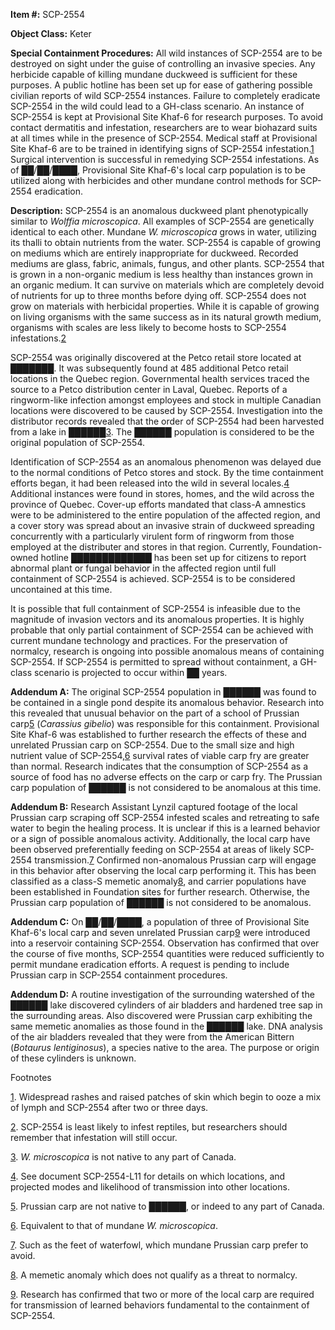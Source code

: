 **Item #:** SCP-2554

**Object Class:** Keter

**Special Containment Procedures:** All wild instances of SCP-2554 are to be destroyed on sight under the guise of controlling an invasive species. Any herbicide capable of killing mundane duckweed is sufficient for these purposes. A public hotline has been set up for ease of gathering possible civilian reports of wild SCP-2554 instances. Failure to completely eradicate SCP-2554 in the wild could lead to a GH-class scenario. An instance of SCP-2554 is kept at Provisional Site Khaf-6 for research purposes. To avoid contact dermatitis and infestation, researchers are to wear biohazard suits at all times while in the presence of SCP-2554. Medical staff at Provisional Site Khaf-6 are to be trained in identifying signs of SCP-2554 infestation.[1](javascript:;) Surgical intervention is successful in remedying SCP-2554 infestations. As of ██/██/████, Provisional Site Khaf-6's local carp population is to be utilized along with herbicides and other mundane control methods for SCP-2554 eradication.

**Description:** SCP-2554 is an anomalous duckweed plant phenotypically similar to _Wolffia microscopica_. All examples of SCP-2554 are genetically identical to each other. Mundane _W. microscopica_ grows in water, utilizing its thalli to obtain nutrients from the water. SCP-2554 is capable of growing on mediums which are entirely inappropriate for duckweed. Recorded mediums are glass, fabric, animals, fungus, and other plants. SCP-2554 that is grown in a non-organic medium is less healthy than instances grown in an organic medium. It can survive on materials which are completely devoid of nutrients for up to three months before dying off. SCP-2554 does not grow on materials with herbicidal properties. While it is capable of growing on living organisms with the same success as in its natural growth medium, organisms with scales are less likely to become hosts to SCP-2554 infestations.[2](javascript:;)

SCP-2554 was originally discovered at the Petco retail store located at ███████. It was subsequently found at 485 additional Petco retail locations in the Quebec region. Governmental health services traced the source to a Petco distribution center in Laval, Quebec. Reports of a ringworm-like infection amongst employees and stock in multiple Canadian locations were discovered to be caused by SCP-2554. Investigation into the distributor records revealed that the order of SCP-2554 had been harvested from a lake in ██████[3](javascript:;). The ██████ population is considered to be the original population of SCP-2554.

Identification of SCP-2554 as an anomalous phenomenon was delayed due to the normal conditions of Petco stores and stock. By the time containment efforts began, it had been released into the wild in several locales.[4](javascript:;) Additional instances were found in stores, homes, and the wild across the province of Quebec. Cover-up efforts mandated that class-A amnestics were to be administered to the entire population of the affected region, and a cover story was spread about an invasive strain of duckweed spreading concurrently with a particularly virulent form of ringworm from those employed at the distributer and stores in that region. Currently, Foundation-owned hotline █████████████ has been set up for citizens to report abnormal plant or fungal behavior in the affected region until full containment of SCP-2554 is achieved. SCP-2554 is to be considered uncontained at this time.

It is possible that full containment of SCP-2554 is infeasible due to the magnitude of invasion vectors and its anomalous properties. It is highly probable that only partial containment of SCP-2554 can be achieved with current mundane technology and practices. For the preservation of normalcy, research is ongoing into possible anomalous means of containing SCP-2554. If SCP-2554 is permitted to spread without containment, a GH-class scenario is projected to occur within ██ years.

**Addendum A:** The original SCP-2554 population in ██████ was found to be contained in a single pond despite its anomalous behavior. Research into this revealed that unusual behavior on the part of a school of Prussian carp[5](javascript:;) (_Carassius gibelio_) was responsible for this containment. Provisional Site Khaf-6 was established to further research the effects of these and unrelated Prussian carp on SCP-2554. Due to the small size and high nutrient value of SCP-2554,[6](javascript:;) survival rates of viable carp fry are greater than normal. Research indicates that the consumption of SCP-2554 as a source of food has no adverse effects on the carp or carp fry. The Prussian carp population of ██████ is not considered to be anomalous at this time.

**Addendum B:** Research Assistant Lynzil captured footage of the local Prussian carp scraping off SCP-2554 infested scales and retreating to safe water to begin the healing process. It is unclear if this is a learned behavior or a sign of possible anomalous activity. Additionally, the local carp have been observed preferentially feeding on SCP-2554 at areas of likely SCP-2554 transmission.[7](javascript:;) Confirmed non-anomalous Prussian carp will engage in this behavior after observing the local carp performing it. This has been classified as a class-S memetic anomaly[8](javascript:;), and carrier populations have been established in Foundation sites for further research. Otherwise, the Prussian carp population of ██████ is not considered to be anomalous.

**Addendum C:** On ██/██/████, a population of three of Provisional Site Khaf-6's local carp and seven unrelated Prussian carp[9](javascript:;) were introduced into a reservoir containing SCP-2554. Observation has confirmed that over the course of five months, SCP-2554 quantities were reduced sufficiently to permit mundane eradication efforts. A request is pending to include Prussian carp in SCP-2554 containment procedures.

**Addendum D:** A routine investigation of the surrounding watershed of the ██████ lake discovered cylinders of air bladders and hardened tree sap in the surrounding areas. Also discovered were Prussian carp exhibiting the same memetic anomalies as those found in the ██████ lake. DNA analysis of the air bladders revealed that they were from the American Bittern (_Botaurus lentiginosus_), a species native to the area. The purpose or origin of these cylinders is unknown.

Footnotes

[1](javascript:;). Widespread rashes and raised patches of skin which begin to ooze a mix of lymph and SCP-2554 after two or three days.

[2](javascript:;). SCP-2554 is least likely to infest reptiles, but researchers should remember that infestation will still occur.

[3](javascript:;). _W. microscopica_ is not native to any part of Canada.

[4](javascript:;). See document SCP-2554-L11 for details on which locations, and projected modes and likelihood of transmission into other locations.

[5](javascript:;). Prussian carp are not native to ██████, or indeed to any part of Canada.

[6](javascript:;). Equivalent to that of mundane _W. microscopica_.

[7](javascript:;). Such as the feet of waterfowl, which mundane Prussian carp prefer to avoid.

[8](javascript:;). A memetic anomaly which does not qualify as a threat to normalcy.

[9](javascript:;). Research has confirmed that two or more of the local carp are required for transmission of learned behaviors fundamental to the containment of SCP-2554.